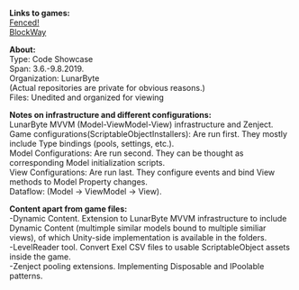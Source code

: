 **Links to games:**<br/>
[Fenced!]()<br/>
[BlockWay]()<br/>

**About:**<br/>
Type: Code Showcase<br/>
Span: 3.6.-9.8.2019.<br/>
Organization: LunarByte<br/>
(Actual repositories are private for obvious reasons.)<br/>
Files: Unedited and organized for viewing

**Notes on infrastructure and different configurations:**<br/>
LunarByte MVVM (Model-ViewModel-View) infrastructure and Zenject.<br/>
Game configurations(ScriptableObjectInstallers): Are run first. They mostly include Type bindings (pools, settings, etc.).<br/>
Model Configurations: Are run second. They can be thought as corresponding Model initialization scripts.<br/>
View Configurations: Are run last. They configure events and bind View methods to Model Property changes. <br/>
Dataflow: (Model -> ViewModel -> View).<br/>

**Content apart from game files:**<br/>
-Dynamic Content. Extension to LunarByte MVVM infrastructure to include Dynamic Content (multimple similar models bound to multiple similiar views), of which Unity-side implementation is available in the folders.<br/>
-LevelReader tool. Convert Exel CSV files to usable ScriptableObject assets inside the game.<br/>
-Zenject pooling extensions. Implementing Disposable and IPoolable patterns.<br/>
